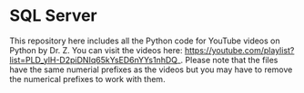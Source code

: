 # SQL Server
This repository here includes all the Python code for YouTube videos on Python by Dr. Z. You can visit the videos here: https://youtube.com/playlist?list=PLD_ylH-D2piDNIq65kYsED6nYYs1nhDQ_. Please note that the files have the same numerial prefixes as the videos but you may have to remove the numerical prefixes to work with them.
